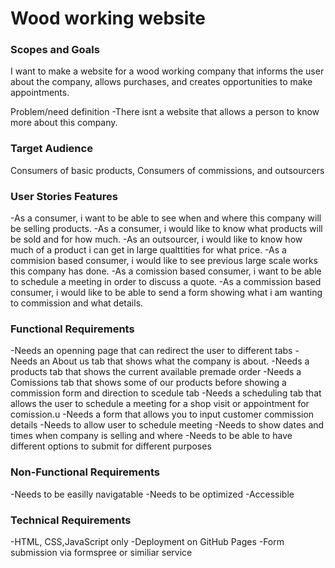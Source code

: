 #  Wood working website
<h3>Scopes and Goals</h3> 
<p>I want to make a website for a wood working company that informs the user about the company, allows purchases, and creates opportunities to make appointments.

Problem/need definition
-There isnt a website that allows a person to know more about this company.

<h3>Target Audience</h3>
Consumers of basic products, Consumers of commissions, and outsourcers

<h3>User Stories Features</h3>
-As a consumer, i want to be able to see when and where this company will be selling products.
-As a consumer, i would like to know what products will be sold and for how much.
-As an outsourcer, i would like to know how much of a product i can get in large qualttities for what price.
-As a commision based consumer, i would like to see previous large scale works this company has done.
-As a comission based consumer, i want to be able to schedule a meeting in order to discuss a quote.
-As a commission based consumer, i would like to be able to send a form showing what i am wanting to commission and what details.

<h3>Functional Requirements</h3>
-Needs an openning page that can redirect the user to different tabs 
-Needs an About us tab that shows what the company is about.
-Needs a products tab that shows the current available premade order
-Needs a Comissions tab that shows some of our products before showing a commission form and direction to scedule tab
-Needs a scheduling tab that allows the user to schedule a meeting for a shop visit or appointment for comission.u
-Needs a form that allows you to input customer commission details
-Needs to allow user to schedule meeting
-Needs to show dates and times when company is selling and where
-Needs to be able to have different options to submit for different purposes

<h3>Non-Functional Requirements</h3>
-Needs to be easilly navigatable
-Needs to be optimized
-Accessible

<h3>Technical Requirements</h3>
-HTML, CSS,JavaScript only
-Deployment on GitHub Pages
-Form submission via formspree or similiar service
